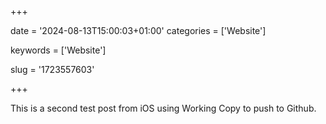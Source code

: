 +++

date = '2024-08-13T15:00:03+01:00' categories = ['Website']

keywords = ['Website']

slug = '1723557603'

+++

This is a second test post from iOS using Working Copy to push to Github.
